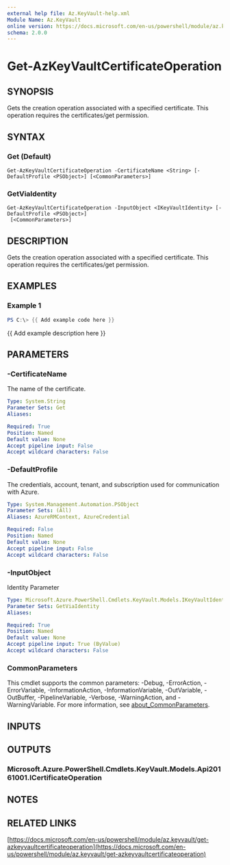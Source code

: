 ```yaml
---
external help file: Az.KeyVault-help.xml
Module Name: Az.KeyVault
online version: https://docs.microsoft.com/en-us/powershell/module/az.keyvault/get-azkeyvaultcertificateoperation
schema: 2.0.0
---
```


# Get-AzKeyVaultCertificateOperation

## SYNOPSIS
Gets the creation operation associated with a specified certificate.
This operation requires the certificates/get permission.

## SYNTAX

### Get (Default)
```
Get-AzKeyVaultCertificateOperation -CertificateName <String> [-DefaultProfile <PSObject>] [<CommonParameters>]
```

### GetViaIdentity
```
Get-AzKeyVaultCertificateOperation -InputObject <IKeyVaultIdentity> [-DefaultProfile <PSObject>]
 [<CommonParameters>]
```

## DESCRIPTION
Gets the creation operation associated with a specified certificate.
This operation requires the certificates/get permission.

## EXAMPLES

### Example 1
```powershell
PS C:\> {{ Add example code here }}
```

{{ Add example description here }}

## PARAMETERS

### -CertificateName
The name of the certificate.

```yaml
Type: System.String
Parameter Sets: Get
Aliases:

Required: True
Position: Named
Default value: None
Accept pipeline input: False
Accept wildcard characters: False
```

### -DefaultProfile
The credentials, account, tenant, and subscription used for communication with Azure.

```yaml
Type: System.Management.Automation.PSObject
Parameter Sets: (All)
Aliases: AzureRMContext, AzureCredential

Required: False
Position: Named
Default value: None
Accept pipeline input: False
Accept wildcard characters: False
```

### -InputObject
Identity Parameter

```yaml
Type: Microsoft.Azure.PowerShell.Cmdlets.KeyVault.Models.IKeyVaultIdentity
Parameter Sets: GetViaIdentity
Aliases:

Required: True
Position: Named
Default value: None
Accept pipeline input: True (ByValue)
Accept wildcard characters: False
```

### CommonParameters
This cmdlet supports the common parameters: -Debug, -ErrorAction, -ErrorVariable, -InformationAction, -InformationVariable, -OutVariable, -OutBuffer, -PipelineVariable, -Verbose, -WarningAction, and -WarningVariable. For more information, see [about_CommonParameters](http://go.microsoft.com/fwlink/?LinkID=113216).

## INPUTS

## OUTPUTS

### Microsoft.Azure.PowerShell.Cmdlets.KeyVault.Models.Api20161001.ICertificateOperation
## NOTES

## RELATED LINKS

[https://docs.microsoft.com/en-us/powershell/module/az.keyvault/get-azkeyvaultcertificateoperation](https://docs.microsoft.com/en-us/powershell/module/az.keyvault/get-azkeyvaultcertificateoperation)

